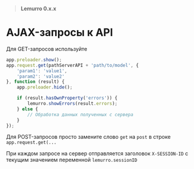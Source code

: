 > **Lemurro 0.x.x**

# AJAX-запросы к API
Для GET-запросов используйте
```js
app.preloader.show();
app.request.get(pathServerAPI + 'path/to/model', {
    'param1': 'value1',
    'param2': 'value2'
}, function (result) {
    app.preloader.hide();

    if (result.hasOwnProperty('errors')) {
        lemurro.showErrors(result.errors);
    } else {
        // Обработка данных полученных с сервера
    }
});
```
Для POST-запросов просто замените слово `get` на `post` в строке `app.request.get(...`

При каждом запросе на сервер отправляется заголовок `X-SESSION-ID` с текущим значением переменной `lemurro.sessionID`